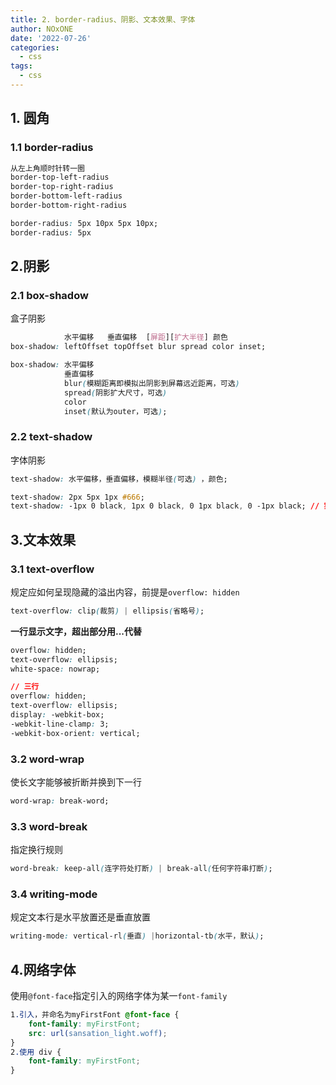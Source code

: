 ```yaml
---
title: 2. border-radius、阴影、文本效果、字体
author: NOxONE
date: '2022-07-26'
categories:
  - css
tags:
  - css
---
```


## 1. 圆角

### 1.1 border-radius

```css
从左上角顺时针转一圈
border-top-left-radius
border-top-right-radius
border-bottom-left-radius
border-bottom-right-radius

border-radius: 5px 10px 5px 10px;
border-radius: 5px
```

## 2.阴影

### 2.1 box-shadow

盒子阴影

```css
            水平偏移   垂直偏移  [屏距][扩大半径] 颜色
box-shadow: leftOffset topOffset blur spread color inset;

box-shadow: 水平偏移
            垂直偏移
            blur(模糊距离即模拟出阴影到屏幕远近距离，可选)
            spread(阴影扩大尺寸，可选)
            color
            inset(默认为outer，可选);


```

### 2.2 text-shadow

字体阴影

```css
text-shadow: 水平偏移，垂直偏移，模糊半径(可选) ，颜色;

text-shadow: 2px 5px 1px #666;
text-shadow: -1px 0 black, 1px 0 black, 0 1px black, 0 -1px black; // 实现文字边框效果
```

## 3.文本效果

### 3.1 text-overflow

规定应如何呈现隐藏的溢出内容，前提是`overflow: hidden`

```css
text-overflow: clip(裁剪) | ellipsis(省略号);
```

**一行显示文字，超出部分用...代替**

```css
overflow: hidden;
text-overflow: ellipsis;
white-space: nowrap;

// 三行
overflow: hidden;
text-overflow: ellipsis;
display: -webkit-box;
-webkit-line-clamp: 3;
-webkit-box-orient: vertical;
```

### 3.2 word-wrap

使长文字能够被折断并换到下一行

```css
word-wrap: break-word;
```

### 3.3 word-break

指定换行规则

```css
word-break: keep-all(连字符处打断) | break-all(任何字符串打断);
```

### 3.4 writing-mode

规定文本行是水平放置还是垂直放置

```css
writing-mode: vertical-rl(垂直) |horizontal-tb(水平，默认);
```

## 4.网络字体

使用`@font-face`指定引入的网络字体为某一`font-family`

```css
1.引入，并命名为myFirstFont @font-face {
	font-family: myFirstFont;
	src: url(sansation_light.woff);
}
2.使用 div {
	font-family: myFirstFont;
}
```
